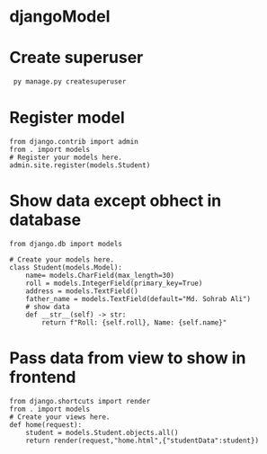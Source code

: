 # djangoModel
# Create superuser
```python
 py manage.py createsuperuser
```
# Register model
```django
from django.contrib import admin
from . import models
# Register your models here.
admin.site.register(models.Student)
```
# Show data except obhect in database
```django
from django.db import models

# Create your models here.
class Student(models.Model):
    name= models.CharField(max_length=30)
    roll = models.IntegerField(primary_key=True)
    address = models.TextField()
    father_name = models.TextField(default="Md. Sohrab Ali")
    # show data
    def __str__(self) -> str:
        return f"Roll: {self.roll}, Name: {self.name}"
```
# Pass data from view to show in frontend
```django
from django.shortcuts import render
from . import models
# Create your views here.
def home(request):
    student = models.Student.objects.all()
    return render(request,"home.html",{"studentData":student})
```
